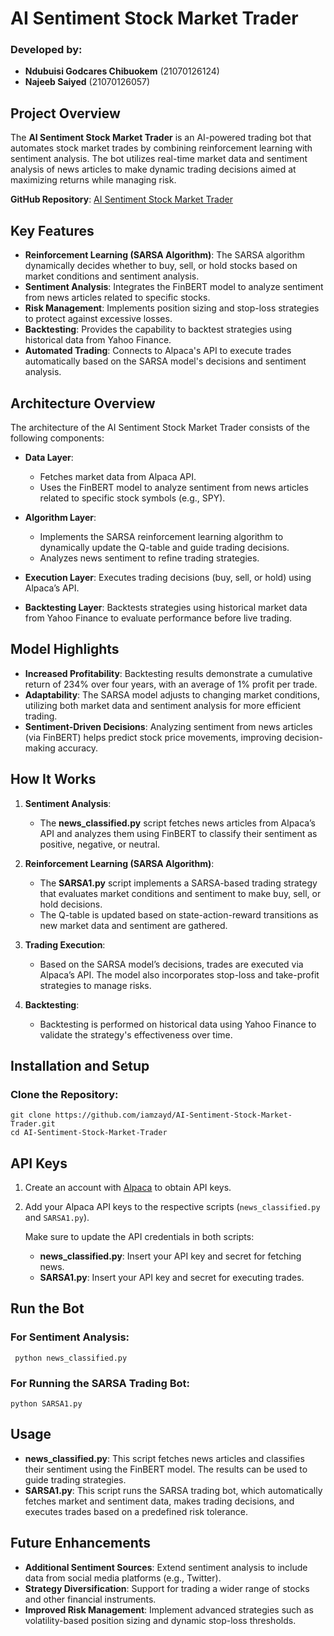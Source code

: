 # AI Sentiment Stock Market Trader

### Developed by:
- **Ndubuisi Godcares Chibuokem** (21070126124)
- **Najeeb Saiyed** (21070126057)

## Project Overview
The **AI Sentiment Stock Market Trader** is an AI-powered trading bot that automates stock market trades by combining reinforcement learning with sentiment analysis. The bot utilizes real-time market data and sentiment analysis of news articles to make dynamic trading decisions aimed at maximizing returns while managing risk.

**GitHub Repository**: [AI Sentiment Stock Market Trader](https://github.com/iamzayd/AI-Sentiment-Stock-Market-Trader)

## Key Features
- **Reinforcement Learning (SARSA Algorithm)**: The SARSA algorithm dynamically decides whether to buy, sell, or hold stocks based on market conditions and sentiment analysis.
- **Sentiment Analysis**: Integrates the FinBERT model to analyze sentiment from news articles related to specific stocks.
- **Risk Management**: Implements position sizing and stop-loss strategies to protect against excessive losses.
- **Backtesting**: Provides the capability to backtest strategies using historical data from Yahoo Finance.
- **Automated Trading**: Connects to Alpaca's API to execute trades automatically based on the SARSA model's decisions and sentiment analysis.

## Architecture Overview
The architecture of the AI Sentiment Stock Market Trader consists of the following components:

- **Data Layer**: 
  - Fetches market data from Alpaca API.
  - Uses the FinBERT model to analyze sentiment from news articles related to specific stock symbols (e.g., SPY).
  
- **Algorithm Layer**: 
  - Implements the SARSA reinforcement learning algorithm to dynamically update the Q-table and guide trading decisions.
  - Analyzes news sentiment to refine trading strategies.
  
- **Execution Layer**: Executes trading decisions (buy, sell, or hold) using Alpaca’s API.

- **Backtesting Layer**: Backtests strategies using historical market data from Yahoo Finance to evaluate performance before live trading.

## Model Highlights
- **Increased Profitability**: Backtesting results demonstrate a cumulative return of 234% over four years, with an average of 1% profit per trade.
- **Adaptability**: The SARSA model adjusts to changing market conditions, utilizing both market data and sentiment analysis for more efficient trading.
- **Sentiment-Driven Decisions**: Analyzing sentiment from news articles (via FinBERT) helps predict stock price movements, improving decision-making accuracy.

## How It Works

1. **Sentiment Analysis**: 
   - The **news_classified.py** script fetches news articles from Alpaca’s API and analyzes them using FinBERT to classify their sentiment as positive, negative, or neutral.
   
2. **Reinforcement Learning (SARSA Algorithm)**:
   - The **SARSA1.py** script implements a SARSA-based trading strategy that evaluates market conditions and sentiment to make buy, sell, or hold decisions.
   - The Q-table is updated based on state-action-reward transitions as new market data and sentiment are gathered.

3. **Trading Execution**: 
   - Based on the SARSA model’s decisions, trades are executed via Alpaca’s API. The model also incorporates stop-loss and take-profit strategies to manage risks.

4. **Backtesting**: 
   - Backtesting is performed on historical data using Yahoo Finance to validate the strategy's effectiveness over time.

## Installation and Setup

### Clone the Repository:
```
git clone https://github.com/iamzayd/AI-Sentiment-Stock-Market-Trader.git
cd AI-Sentiment-Stock-Market-Trader
```

## API Keys

1. Create an account with [Alpaca](https://alpaca.markets/) to obtain API keys.

2. Add your Alpaca API keys to the respective scripts (`news_classified.py` and `SARSA1.py`).

   Make sure to update the API credentials in both scripts:
   - **news_classified.py**: Insert your API key and secret for fetching news.
   - **SARSA1.py**: Insert your API key and secret for executing trades.


## Run the Bot
### For Sentiment Analysis:

``` python news_classified.py```

### For Running the SARSA Trading Bot:

```python SARSA1.py```


## Usage

- **news_classified.py**: This script fetches news articles and classifies their sentiment using the FinBERT model. The results can be used to guide trading strategies.
- **SARSA1.py**: This script runs the SARSA trading bot, which automatically fetches market and sentiment data, makes trading decisions, and executes trades based on a predefined risk tolerance.

## Future Enhancements

- **Additional Sentiment Sources**: Extend sentiment analysis to include data from social media platforms (e.g., Twitter).
- **Strategy Diversification**: Support for trading a wider range of stocks and other financial instruments.
- **Improved Risk Management**: Implement advanced strategies such as volatility-based position sizing and dynamic stop-loss thresholds.

